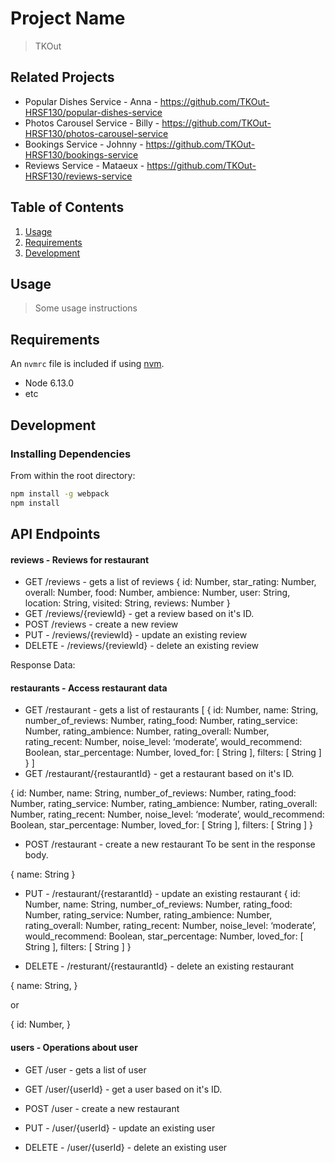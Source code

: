 # Project Name

> TKOut

## Related Projects

  - Popular Dishes Service - Anna - https://github.com/TKOut-HRSF130/popular-dishes-service
  - Photos Carousel Service - Billy - https://github.com/TKOut-HRSF130/photos-carousel-service
  - Bookings Service - Johnny - https://github.com/TKOut-HRSF130/bookings-service
  - Reviews Service - Mataeux - https://github.com/TKOut-HRSF130/reviews-service

## Table of Contents

1. [Usage](#Usage)
1. [Requirements](#requirements)
1. [Development](#development)

## Usage

> Some usage instructions

## Requirements

An `nvmrc` file is included if using [nvm](https://github.com/creationix/nvm).

- Node 6.13.0
- etc

## Development

### Installing Dependencies

From within the root directory:

```sh
npm install -g webpack
npm install
```

## API Endpoints

#### reviews - Reviews for restaurant
- GET /reviews - gets a list of reviews
{
  id: Number,
  star_rating: Number,
  overall: Number,
  food: Number,
  ambience: Number,
  user: String,
  location: String,
  visited: String,
  reviews: Number
}
- GET /reviews/{reviewId} - get a review based on it's ID.
- POST /reviews - create a new review
- PUT - /reviews/{reviewId} - update an existing review
- DELETE - /reviews/{reviewId} - delete an existing review

 Response Data:

#### restaurants - Access restaurant data
- GET /restaurant - gets a list of restaurants
[
  {
  id: Number,
  name: String,
  number_of_reviews: Number,
  rating_food: Number,
  rating_service:	Number,
  rating_ambience: Number,
  rating_overall: Number,
  rating_recent: Number,
  noise_level: ‘moderate’,
  would_recommend: Boolean,
  star_percentage: Number,
  loved_for: [
    String
  ],
  filters: [
    String
    ]
  }
]
- GET /restaurant/{restaurantId} - get a restaurant based on it's ID.

{
  id: Number,
  name: String,
  number_of_reviews: Number,
  rating_food: Number,
  rating_service:	Number,
  rating_ambience: Number,
  rating_overall: Number,
  rating_recent: Number,
  noise_level: ‘moderate’,
  would_recommend: Boolean,
  star_percentage: Number,
  loved_for: [
    String
  ],
  filters: [
    String
  ]
}

- POST /restaurant - create a new restaurant
  To be sent in the response body.

{
  name: String
}
- PUT - /restaurant/{restarantId} - update an existing restaurant
{
  id: Number,
  name: String,
  number_of_reviews: Number,
  rating_food: Number,
  rating_service:	Number,
  rating_ambience: Number,
  rating_overall: Number,
  rating_recent: Number,
  noise_level: ‘moderate’,
  would_recommend: Boolean,
  star_percentage: Number,
  loved_for: [
    String
  ],
  filters: [
    String
  ]
}

- DELETE - /resturant/{restaurantId} - delete an existing restaurant

{
  name: String,
}

or

{
  id: Number,
}

#### users - Operations about user

- GET /user - gets a list of user
- GET /user/{userId} - get a user based on it's ID.
- POST /user - create a new restaurant

- PUT - /user/{userId} - update an existing user
- DELETE - /user/{userId} - delete an existing user